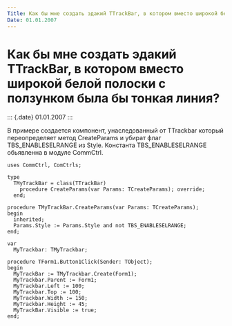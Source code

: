 ```yaml
---
Title: Как бы мне создать эдакий TTrackBar, в котором вместо широкой белой полоски с ползунком была бы тонкая линия?
Date: 01.01.2007
---
```



Как бы мне создать эдакий TTrackBar, в котором вместо широкой белой полоски с ползунком была бы тонкая линия?
=============================================================================================================

::: {.date}
01.01.2007
:::

В примере создается компонент, унаследованный от TTrackbar который
переопределяет метод CreateParams и убират флаг TBS\_ENABLESELRANGE из
Style. Константа TBS\_ENABLESELRANGE обьявленна в модуле CommCtrl.

    uses CommCtrl, ComCtrls;
     
    type
      TMyTrackBar = class(TTrackBar)
        procedure CreateParams(var Params: TCreateParams); override;
      end;
     
    procedure TMyTrackBar.CreateParams(var Params: TCreateParams);
    begin
      inherited;
      Params.Style := Params.Style and not TBS_ENABLESELRANGE;
    end;
     
    var
      MyTrackbar: TMyTrackbar;
     
    procedure TForm1.Button1Click(Sender: TObject);
    begin
      MyTrackBar := TMyTrackbar.Create(Form1);
      MyTrackbar.Parent := Form1;
      MyTrackbar.Left := 100;
      MyTrackbar.Top := 100;
      MyTrackbar.Width := 150;
      MyTrackbar.Height := 45;
      MyTrackBar.Visible := true;
    end;
